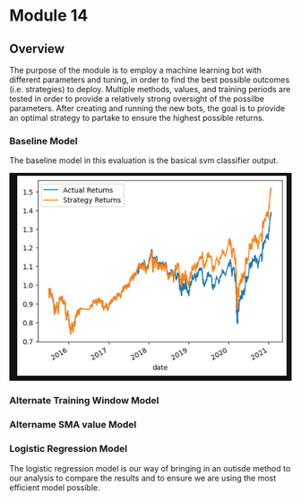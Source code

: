 # Module 14 

## Overview

The purpose of the module is to employ a machine learning bot with different parameters and tuning, in order to find the best possible outcomes (i.e. strategies) to deploy. Multiple methods, values, and training periods are tested in order to provide a relatively strong oversight of the possilbe parameters. After creating and running the new bots, the goal is to provide an optimal strategy to partake to ensure the highest possible returns.

### Baseline Model

The baseline model in this evaluation is the basical svm classifier output.

![image](sma.png)
### Alternate Training Window Model

### Altername SMA value Model

### Logistic Regression Model 

The logistic regression model is our way of bringing in an outisde method to our analysis to compare the results and to ensure we are using the most efficient model possible.
